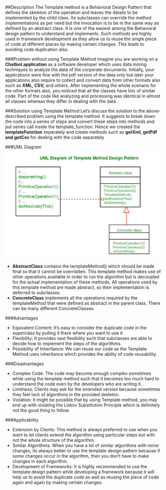 ##Description
The Template method is a Behavioral Design Pattern that defines the skeleton of the operation and leaves the details to be implemented by the child class. Its subclasses can override the method implementations as per need but the invocation is to be in the same way as defined by an abstract class. It is one of the easiest among the Behavioral design pattern to understand and implements. Such methods are highly used in framework development as they allow us to reuse the single piece of code at different places by making certain changes. This leads to avoiding code duplication also.

###Problem without using Template Method
Imagine you are working on a **Chatbot application** as a software developer which uses data mining techniques to analyze the data of the corporate documents. Initially, your applications were fine with the pdf version of the data only but later your applications also require to collect and convert data from other formats also such as **XML, CSV,** and others. After implementing the whole scenario for the other formats also, you noticed that all the classes have lots of similar code. Part of the code like analyzing and processing was identical in almost all classes whereas they differ in dealing with the data.

###Solution using Template Method
Let’s discuss the solution to the above-described problem using the template method. It suggests to break down the code into a series of steps and convert these steps into methods and put series call inside the template_function. Hence we created the **templateFunction** separately and create methods such as **getXml, getPdf and getCsv** for dealing with the code separately

###UML Diagram
![UML Diagram](assets/claasDia.jpg)
* **AbstractClass** contains the templateMethod() which should be made final so that it cannot be overridden. This template method makes use of other operations available in order to run the algorithm but is decoupled for the actual implementation of these methods. All operations used by this template method are made abstract, so their implementation is deferred to subclasses.
* **ConcreteClass** implements all the operations required by the templateMethod that were defined as abstract in the parent class. There can be many different ConcreteClasses.

###Advantages
* Equivalent Content: It’s easy to consider the duplicate code in the superclass by pulling it there where you want to use it.
* Flexibility: It provides vast flexibility such that subclasses are able to decide how to implement the steps of the algorithms.
* Possibility of Inheritance: We can reuse our code as the Template Method uses inheritance which provides the ability of code reusability.

###Disadvantages
* Complex Code: The code may become enough complex sometimes while using the template method such that it becomes too much hard to understand the code even by the developers who are writing it.
* Limitness: Clients may ask for the extended version because sometimes they feel lack of algorithms in the provided skeleton.
* Violation: It might be possible that by using Template method, you may end up with violating the Liskov Substitution Principle which is definitely not the good thing to follow.

###Applicability
* Extension by Clients: This method is always preferred to use when you want to let clients extend the algorithm using particular steps but with not the whole structure of the algorithm.
* Similar Algorithms: When you have a lot of similar algorithms with minor changes, its always better to use the template design pattern because if some changes occur in the algorithm, then you don’t have to make changes in each algorithm.
* Development of Frameworks: It is highly recommended to use the template design pattern while developing a framework because it will help us to avoid the duplicate code as well as reusing the piece of code again and again by making certain changes.
